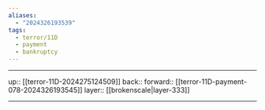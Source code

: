 ```yaml
---
aliases:
  - "2024326193539"
tags:
  - terror/11D
  - payment
  - bankruptcy
---
```




***

up:: [[terror-11D-2024275124509]]
back:: 
forward:: [[terror-11D-payment-078-2024326193545]]
layer:: [[brokenscale|layer-333]]

***

